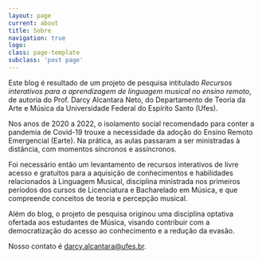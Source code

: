 ```yaml
---
layout: page
current: about
title: Sobre
navigation: true
logo: 
class: page-template
subclass: 'post page'
---
```


Este blog é resultado de um projeto de pesquisa intitulado *Recursos interativos para a aprendizagem de linguagem musical no ensino remoto*, de autoria do Prof. Darcy Alcantara Neto, do Departamento de Teoria da Arte e Música da Universidade Federal do Espírito Santo (Ufes).

Nos anos de 2020 a 2022, o isolamento social recomendado para conter a pandemia de Covid-19 trouxe a necessidade da adoção do Ensino Remoto Emergencial (Earte). Na prática, as aulas passaram a ser ministradas à distância, com momentos síncronos e assíncronos.

Foi necessário então um levantamento de recursos interativos de livre acesso e gratuitos para a aquisição de conhecimentos e habilidades relacionados à Linguagem Musical, disciplina ministrada nos primeiros períodos dos cursos de Licenciatura e Bacharelado em Música, e que compreende conceitos de teoria e percepção musical.

Além do blog, o projeto de pesquisa originou uma disciplina optativa ofertada aos estudantes de Música, visando contribuir com a democratização do acesso ao conhecimento e a redução da evasão.

Nosso contato é [darcy.alcantara@ufes.br](mailto:darcy.alcantara@ufes.br).